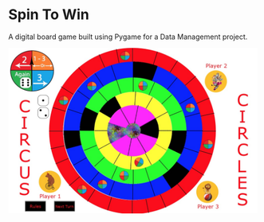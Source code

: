 # Spin To Win
A digital board game built using Pygame for a Data Management project.

<img src="https://raw.githubusercontent.com/gwoods22/Circus-Circles/master/files/README-image.jpg" width=500 />
